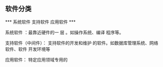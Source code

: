 ## 软件分类 

*** 系统软件 支持软件 应用软件 ***

系统软件 ：最靠近硬件的⼀ 层 。如操作系统、编译 程序等。

⽀持软件（中间件）： ⽀持软件的开发和维护 的软件。如数据库管理系统、⽹络软件、软件 开发环境等

应⽤软件： 特定应⽤领域专⽤的